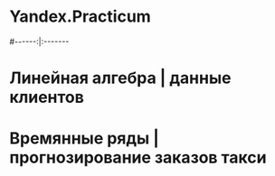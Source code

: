 # Yandex.Practicum
#------:|:-------
# Линейная алгебра | данные клиентов 
# Времянные ряды | прогнозирование заказов такси
